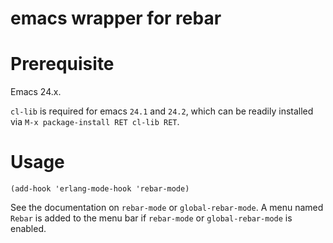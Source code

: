 emacs wrapper for rebar
=======================

# Prerequisite #

Emacs 24.x.

`cl-lib` is required for emacs `24.1` and `24.2`, which can be readily
installed via `M-x package-install RET cl-lib RET`.

# Usage #

`(add-hook 'erlang-mode-hook 'rebar-mode)`

See the documentation on `rebar-mode` or `global-rebar-mode`. A menu
named `Rebar` is added to the menu bar if `rebar-mode` or
`global-rebar-mode` is enabled.
